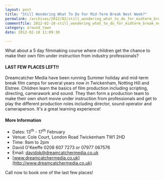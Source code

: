 ```yaml
---
layout: post
title: "Still Wondering What To Do For Mid-Term Break Next Week?"
permalink: /archives/2012/02/still_wondering_what_to_do_for_midterm_break_next.html
commentfile: 2012-02-10-still_wondering_what_to_do_for_midterm_break_next
category: around_town
date: 2012-02-10 11:09:30

---
```


What about a 5 day filmmaking course where children get the chance to make their own film under instruction from industry professionals?

#### LAST FEW PLACES LEFT!!

Dreamcatcher Media have been running Summer holiday and mid-term break film camps for several years now in Twickenham, Notting Hill and Elstree. Children learn the basics of film production including scripting, directing, camerawork and sound. They then form a production team to make their own short movie under instruction from professionals and get to play the different production roles including director, sound operator and cameraperson. It's a great learning experience!

#### More Information

-   Dates: 13<sup>th</sup> - 17<sup>th</sup> February
-   Venue: Cole Court, London Road Twickenham TW1 2HD
-   Time: 9am to 2pm
-   David O'Keeffe 0208 607 7273 or 07977 067576
-   Email: <davidok@dreamcatchermedia.co.uk>
-   [www.dreamcatchermedia.co.uk](http://www.dreamcatchermedia.co.uk)

Call now to book one of the last few places!
